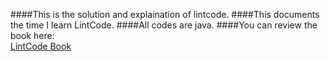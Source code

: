 ####This is the solution and explaination of lintcode.
####This documents the time I learn LintCode.
####All codes are java.
####You can review the book here:
<br>
<a href="https://rwang23.gitbooks.io/lintcodebook/content/index.html">LintCode Book</a>
